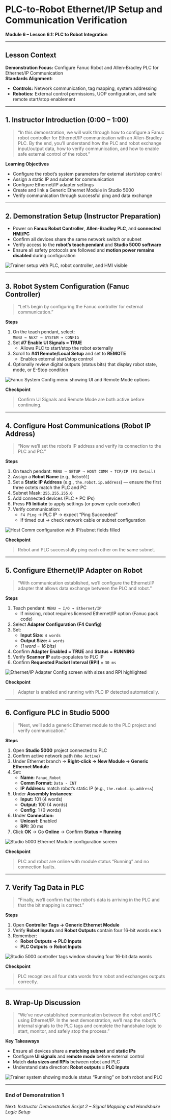 # PLC-to-Robot Ethernet/IP Setup and Communication Verification  
**Module 6 – Lesson 6.1: PLC to Robot Integration**

---

## Lesson Context

**Demonstration Focus:** Configure Fanuc Robot and Allen-Bradley PLC for Ethernet/IP Communication  
**Standards Alignment:**
- **Controls:** Network communication, tag mapping, system addressing  
- **Robotics:** External control permissions, UOP configuration, and safe remote start/stop enablement  

---

## 1. Instructor Introduction (0:00 – 1:00)

> “In this demonstration, we will walk through how to configure a Fanuc robot controller for Ethernet/IP communication with an Allen-Bradley PLC. By the end, you’ll understand how the PLC and robot exchange input/output data, how to verify communication, and how to enable safe external control of the robot.”

**Learning Objectives**
- Configure the robot’s system parameters for external start/stop control  
- Assign a static IP and subnet for communication  
- Configure Ethernet/IP adapter settings  
- Create and link a Generic Ethernet Module in Studio 5000  
- Verify communication through successful ping and data exchange  

---

## 2. Demonstration Setup (Instructor Preparation)

- Power on **Fanuc Robot Controller**, **Allen-Bradley PLC**, and **connected HMI/PC**  
- Confirm all devices share the same network switch or subnet  
- Verify access to the **robot’s teach pendant** and **Studio 5000 software**  
- Ensure all safety protocols are followed and **motion power remains disabled** during configuration  

![Trainer setup with PLC, robot controller, and HMI visible](/pics/pic1.png)

---

## 3. Robot System Configuration (Fanuc Controller)

> “Let’s begin by configuring the Fanuc controller for external communication.”

**Steps**
1. On the teach pendant, select:  
   `MENU → NEXT → SYSTEM → CONFIG`  
2. Set **#7 Enable UI Signals = TRUE**  
   - Allows PLC to start/stop the robot externally  
3. Scroll to **#41 Remote/Local Setup** and set to **REMOTE**  
   - Enables external start/stop control  
4. Optionally review digital outputs (status bits) that display robot state, mode, or E-Stop condition  

![Fanuc System Config menu showing UI and Remote Mode options](/pics/pic2.png)

**Checkpoint**
> Confirm UI Signals and Remote Mode are both active before continuing.

---

## 4. Configure Host Communications (Robot IP Address)

> “Now we’ll set the robot’s IP address and verify its connection to the PLC and PC.”

**Steps**
1. On teach pendant: `MENU → SETUP → HOST COMM → TCP/IP (F3 Detail)`  
2. Assign a **Robot Name** (e.g., `Robot01`)  
3. Set a **Static IP Address** (e.g., `the.robot.ip.address`) — ensure the first three octets match the PLC and PC  
4. Subnet Mask: `255.255.255.0`  
5. Add connected devices (PLC + PC IPs)  
6. Press **F5 Initiate** to apply settings (or power cycle controller)  
7. Verify communication:
   - `F4 Ping` → PLC IP → expect “Ping Succeeded”  
   - If timed out → check network cable or subnet configuration  

![Host Comm configuration with IP/subnet fields filled](/pics/pic3.png)

**Checkpoint**
> Robot and PLC successfully ping each other on the same subnet.

---

## 5. Configure Ethernet/IP Adapter on Robot

> “With communication established, we’ll configure the Ethernet/IP adapter that allows data exchange between the PLC and robot.”

**Steps**
1. Teach pendant: `MENU → I/O → Ethernet/IP`  
   - If missing, robot requires licensed Ethernet/IP option (Fanuc pack code)  
2. Select **Adapter Configuration (F4 Config)**  
3. Set:
   - **Input Size:** `4 words`  
   - **Output Size:** `4 words`  
   - *(1 word = 16 bits)*  
4. Confirm **Adapter Enabled = TRUE** and **Status = RUNNING**  
5. Verify **Scanner IP** auto-populates to PLC IP  
6. Confirm **Requested Packet Interval (RPI)** = `30 ms`  

![Ethernet/IP Adapter Config screen with sizes and RPI highlighted](/pics/pic4.png)

**Checkpoint**
> Adapter is enabled and running with PLC IP detected automatically.

---

## 6. Configure PLC in Studio 5000

> “Next, we’ll add a generic Ethernet module to the PLC project and verify communication.”

**Steps**
1. Open **Studio 5000** project connected to PLC  
2. Confirm active network path (`Who Active`)  
3. Under Ethernet branch → **Right-click → New Module → Generic Ethernet Module**  
4. Set:  
   - **Name:** `Fanuc_Robot`  
   - **Comm Format:** `Data - INT`  
   - **IP Address:** match robot’s static IP (e.g., `the.robot.ip.address`)  
5. Under **Assembly Instances:**  
   - **Input:** 101 (4 words)  
   - **Output:** 100 (4 words)  
   - **Config:** 1 (0 words)  
6. Under **Connection:**  
   - **Unicast:** Enabled  
   - **RPI:** 30 ms  
7. Click **OK** → Go **Online** → Confirm **Status = Running**  

![Studio 5000 Ethernet Module configuration screen](/pics/pic5.png)

**Checkpoint**
> PLC and robot are online with module status “Running” and no connection faults.

---

## 7. Verify Tag Data in PLC

> “Finally, we’ll confirm that the robot’s data is arriving in the PLC and that the bit mapping is correct.”

**Steps**
1. Open **Controller Tags → Generic Ethernet Module**  
2. Verify **Robot Inputs** and **Robot Outputs** contain four 16-bit words each  
3. Remember:  
   - **Robot Outputs → PLC Inputs**  
   - **PLC Outputs → Robot Inputs**

![Studio 5000 controller tags window showing four 16-bit data words](/pics/pic6.png)

**Checkpoint**
> PLC recognizes all four data words from robot and exchanges outputs correctly.

---

## 8. Wrap-Up Discussion

> “We’ve now established communication between the robot and PLC using Ethernet/IP. In the next demonstration, we’ll map the robot’s internal signals to the PLC tags and complete the handshake logic to start, monitor, and safely stop the process.”

**Key Takeaways**
- Ensure all devices share a **matching subnet** and **static IPs**  
- Configure **UI signals** and **remote mode** before external control  
- Match **data sizes and RPIs** between robot and PLC  
- Understand data direction: **Robot outputs = PLC inputs**

![Trainer system showing module status “Running” on both robot and PLC](/pics/pic7.png)

---

### End of Demonstration 1
Next: *Instructor Demonstration Script 2 – Signal Mapping and Handshake Logic Setup*
